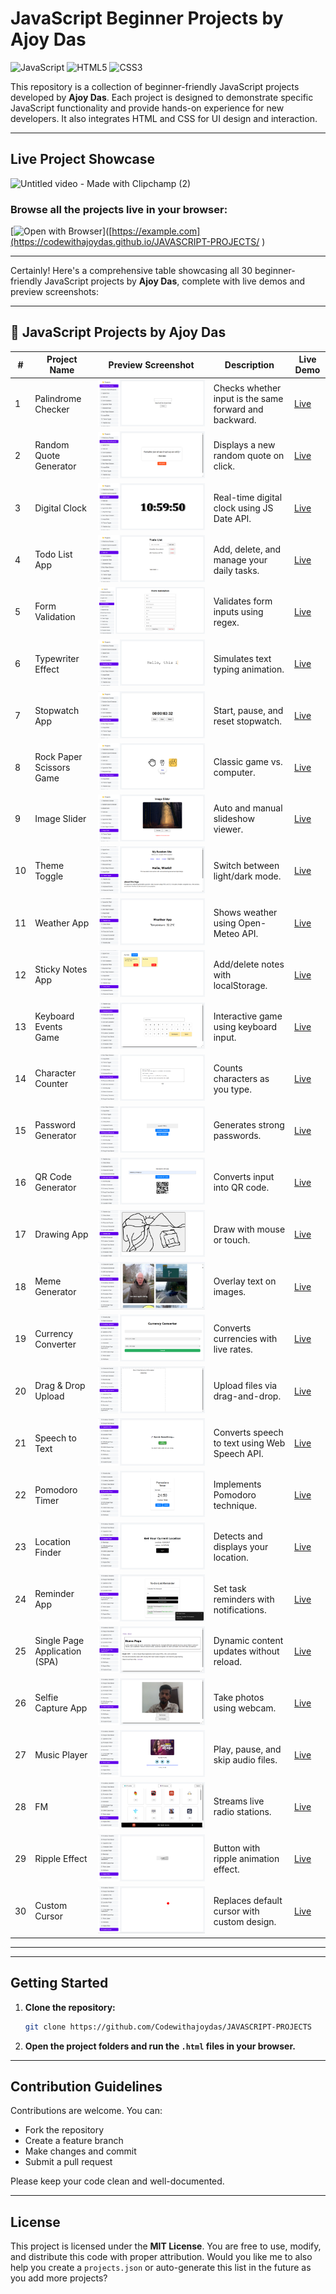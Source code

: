 # JavaScript Beginner Projects by Ajoy Das

![JavaScript](https://img.shields.io/badge/JavaScript-F7DF1E?style=flat&logo=javascript&logoColor=black)
![HTML5](https://img.shields.io/badge/HTML5-E34F26?style=flat&logo=html5&logoColor=white)
![CSS3](https://img.shields.io/badge/CSS3-1572B6?style=flat&logo=css3&logoColor=white)

This repository is a collection of beginner-friendly JavaScript projects developed by **Ajoy Das**. Each project is designed to demonstrate specific JavaScript functionality and provide hands-on experience for new developers. It also integrates HTML and CSS for UI design and interaction.

---

## Live Project Showcase
![Untitled video - Made with Clipchamp (2)](https://github.com/user-attachments/assets/2cb3f440-0c02-4160-8693-cf1dac8b8341)

### Browse all the projects live in your browser:
[![Open with Browser](https://img.shields.io/badge/Open_with-Browser-blue?logo=googlechrome)]([https://example.com](https://codewithajoydas.github.io/JAVASCRIPT-PROJECTS/
)

---
Certainly! Here's a comprehensive table showcasing all 30 beginner-friendly JavaScript projects by **Ajoy Das**, complete with live demos and preview screenshots:

---

## 📁 JavaScript Projects by Ajoy Das

| #  | Project Name                  | Preview Screenshot        | Description                                            | Live Demo                                                                                            |
| -- | ----------------------------- | ------------------------- | ------------------------------------------------------ | ---------------------------------------------------------------------------------------------------- |
| 1  | Palindrome Checker            | ![1](screenshots/1.png)   | Checks whether input is the same forward and backward. | [Live](https://codewithajoydas.github.io/JAVASCRIPT-PROJECTS/01-palindrome-checker/index.html)       |
| 2  | Random Quote Generator        | ![2](screenshots/2.png)   | Displays a new random quote on click.                  | [Live](https://codewithajoydas.github.io/JAVASCRIPT-PROJECTS/02-random-quote-generator/index.html)   |
| 3  | Digital Clock                 | ![3](screenshots/3.png)   | Real-time digital clock using JS Date API.             | [Live](https://codewithajoydas.github.io/JAVASCRIPT-PROJECTS/03-digital-clock/index.html)            |
| 4  | Todo List App                 | ![4](screenshots/4.png)   | Add, delete, and manage your daily tasks.              | [Live](https://codewithajoydas.github.io/JAVASCRIPT-PROJECTS/04-todo-list-app/index.html)            |
| 5  | Form Validation               | ![5](screenshots/5.png)   | Validates form inputs using regex.                     | [Live](https://codewithajoydas.github.io/JAVASCRIPT-PROJECTS/05-form-validation/index.html)          |
| 6  | Typewriter Effect             | ![6](screenshots/6.png)   | Simulates text typing animation.                       | [Live](https://codewithajoydas.github.io/JAVASCRIPT-PROJECTS/06-typewriter-effect/index.html)        |
| 7  | Stopwatch App                 | ![7](screenshots/7.png)   | Start, pause, and reset stopwatch.                     | [Live](https://codewithajoydas.github.io/JAVASCRIPT-PROJECTS/07-stopwatch-app/index.html)            |
| 8  | Rock Paper Scissors Game      | ![8](screenshots/8.png)   | Classic game vs. computer.                             | [Live](https://codewithajoydas.github.io/JAVASCRIPT-PROJECTS/08-rock-paper-scissors-game/index.html) |
| 9  | Image Slider                  | ![9](screenshots/9.png)   | Auto and manual slideshow viewer.                      | [Live](https://codewithajoydas.github.io/JAVASCRIPT-PROJECTS/09-image-slider/index.html)             |
| 10 | Theme Toggle                  | ![10](screenshots/10.png) | Switch between light/dark mode.                        | [Live](https://codewithajoydas.github.io/JAVASCRIPT-PROJECTS/10-theme-toggle/index.html)             |
| 11 | Weather App                   | ![11](screenshots/11.png) | Shows weather using Open-Meteo API.                    | [Live](https://codewithajoydas.github.io/JAVASCRIPT-PROJECTS/11-weather-app/index.html)              |
| 12 | Sticky Notes App              | ![12](screenshots/12.png) | Add/delete notes with localStorage.                    | [Live](https://codewithajoydas.github.io/JAVASCRIPT-PROJECTS/12-sticky-notes/index.html)             |
| 13 | Keyboard Events Game          | ![13](screenshots/13.png) | Interactive game using keyboard input.                 | [Live](https://codewithajoydas.github.io/JAVASCRIPT-PROJECTS/13-keyboard-events-game/index.html)     |
| 14 | Character Counter             | ![14](screenshots/14.png) | Counts characters as you type.                         | [Live](https://codewithajoydas.github.io/JAVASCRIPT-PROJECTS/14-character-counter/index.html)        |
| 15 | Password Generator            | ![15](screenshots/15.png) | Generates strong passwords.                            | [Live](https://codewithajoydas.github.io/JAVASCRIPT-PROJECTS/15-password-generator/index.html)       |
| 16 | QR Code Generator             | ![16](screenshots/16.png) | Converts input into QR code.                           | [Live](https://codewithajoydas.github.io/JAVASCRIPT-PROJECTS/16-qr-code-generator/index.html)        |
| 17 | Drawing App                   | ![17](screenshots/17.png) | Draw with mouse or touch.                              | [Live](https://codewithajoydas.github.io/JAVASCRIPT-PROJECTS/17-drawing-app/index.html)              |
| 18 | Meme Generator                | ![18](screenshots/18.png) | Overlay text on images.                                | [Live](https://codewithajoydas.github.io/JAVASCRIPT-PROJECTS/18-meme-generator/index.html)           |
| 19 | Currency Converter            | ![19](screenshots/19.png) | Converts currencies with live rates.                   | [Live](https://codewithajoydas.github.io/JAVASCRIPT-PROJECTS/19-currency-converter/index.html)       |
| 20 | Drag & Drop Upload            | ![20](screenshots/20.png) | Upload files via drag-and-drop.                        | [Live](https://codewithajoydas.github.io/JAVASCRIPT-PROJECTS/20-drag-&-drop-upload/index.html)       |
| 21 | Speech to Text                | ![21](screenshots/21.png) | Converts speech to text using Web Speech API.          | [Live](https://codewithajoydas.github.io/JAVASCRIPT-PROJECTS/21-speech-to-text/index.html)           |
| 22 | Pomodoro Timer                | ![22](screenshots/22.png) | Implements Pomodoro technique.                         | [Live](https://codewithajoydas.github.io/JAVASCRIPT-PROJECTS/22-pomodoro-timer/index.html)           |
| 23 | Location Finder               | ![23](screenshots/23.png) | Detects and displays your location.                    | [Live](https://codewithajoydas.github.io/JAVASCRIPT-PROJECTS/23-Location-Finder/index.html)          |
| 24 | Reminder App                  | ![24](screenshots/24.png) | Set task reminders with notifications.                 | [Live](https://codewithajoydas.github.io/JAVASCRIPT-PROJECTS/24-Reminder/index.html)                 |
| 25 | Single Page Application (SPA) | ![25](screenshots/25.png) | Dynamic content updates without reload.                | [Live](https://codewithajoydas.github.io/JAVASCRIPT-PROJECTS/25-SPA/index.html)                      |
| 26 | Selfie Capture App            | ![26](screenshots/26.png) | Take photos using webcam.                              | [Live](https://codewithajoydas.github.io/JAVASCRIPT-PROJECTS/26-Selfie-Capture-App/index.html)       |
| 27 | Music Player                  | ![27](screenshots/27.png) | Play, pause, and skip audio files.                     | [Live](https://codewithajoydas.github.io/JAVASCRIPT-PROJECTS/27-Music-player/index.html)             |
| 28 | FM                            | ![28](screenshots/28.png) | Streams live radio stations.                           | [Live](https://codewithajoydas.github.io/JAVASCRIPT-PROJECTS/28-FM/index.html)                       |
| 29 | Ripple Effect                 | ![29](screenshots/29.png) | Button with ripple animation effect.                   | [Live](https://codewithajoydas.github.io/JAVASCRIPT-PROJECTS/29-Ripple-Effect/index.html)            |
| 30 | Custom Cursor                 | ![30](screenshots/30.png) | Replaces default cursor with custom design.            | [Live](https://codewithajoydas.github.io/JAVASCRIPT-PROJECTS/30-custom-cursor/index.html)            |
     

---

[1]: https://www.wired.com/2013/01/open-source-rookies-of-year?utm_source=chatgpt.com "Microsoft, Yahoo Among Open Source 'Rookies of the Year'"
[2]: https://www.wired.com/beyond-the-beyond/2017/02/github-work-awesome-creative-coding?utm_source=chatgpt.com "Github work by Awesome Creative Coding"
[3]: https://codingtorque.com/50-javascript-projects-with-source-code/?utm_source=chatgpt.com "50 JavaScript Projects with Source Code - Coding Torque"
[4]: https://skillcrush.com/blog/projects-you-can-do-with-javascript/?utm_source=chatgpt.com "21 Easy JavaScript Projects for Beginners (Code included!) - Skillcrush"
[5]: https://hackr.io/blog/javascript-projects?utm_source=chatgpt.com "16 Best JavaScript Projects for Beginners [With Source Code] - Hackr"
[6]: https://dev.to/shantanu_jana/100-javascript-projects-with-source-code-59lo?utm_source=chatgpt.com "100+ JavaScript Projects With Source Code - DEV Community"
[7]: https://www.geeksforgeeks.org/top-javascript-projects/?utm_source=chatgpt.com "Top 95+ Javascript Projects For 2025 | GeeksforGeeks"
[8]: https://algocademy.com/blog/15-fun-javascript-projects-for-beginners-to-boost-your-coding-skills/?utm_source=chatgpt.com "15 Fun JavaScript Projects for Beginners to Boost Your Coding Skills"
[9]: https://mikkegoes.com/javascript-projects-for-beginners/?utm_source=chatgpt.com "24 JavaScript Projects For Beginners In 2025 (With Source Code)"
[10]: https://github.com/romeojeremiah/javascript-projects-for-beginners?utm_source=chatgpt.com "100+ Javascript Projects for Beginners by JSBeginners.com"
[11]: https://www.codingnepalweb.com/best-30-javascript-projects-with-source-code/?utm_source=chatgpt.com "Best 30+ JavaScript Projects for Practice (With Source Code)"

---

## Getting Started

1. **Clone the repository:**

   ```bash
   git clone https://github.com/Codewithajoydas/JAVASCRIPT-PROJECTS
   ```

2. **Open the project folders and run the `.html` files in your browser.**

---

## Contribution Guidelines

Contributions are welcome. You can:

* Fork the repository
* Create a feature branch
* Make changes and commit
* Submit a pull request

Please keep your code clean and well-documented.

---

## License

This project is licensed under the **MIT License**. You are free to use, modify, and distribute this code with proper attribution.
Would you like me to also help you create a `projects.json` or auto-generate this list in the future as you add more projects?
